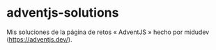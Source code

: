 # adventjs-solutions
Mis soluciones de la página de retos « AdventJS » hecho por midudev (https://adventjs.dev/).
